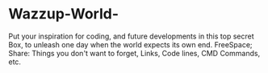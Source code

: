 # Wazzup-World-
Put your inspiration for coding, and future developments in this top secret Box, to unleash one day when the world expects its own end.
FreeSpace; Share: Things you don't want to forget, Links, Code lines, CMD Commands, etc.
